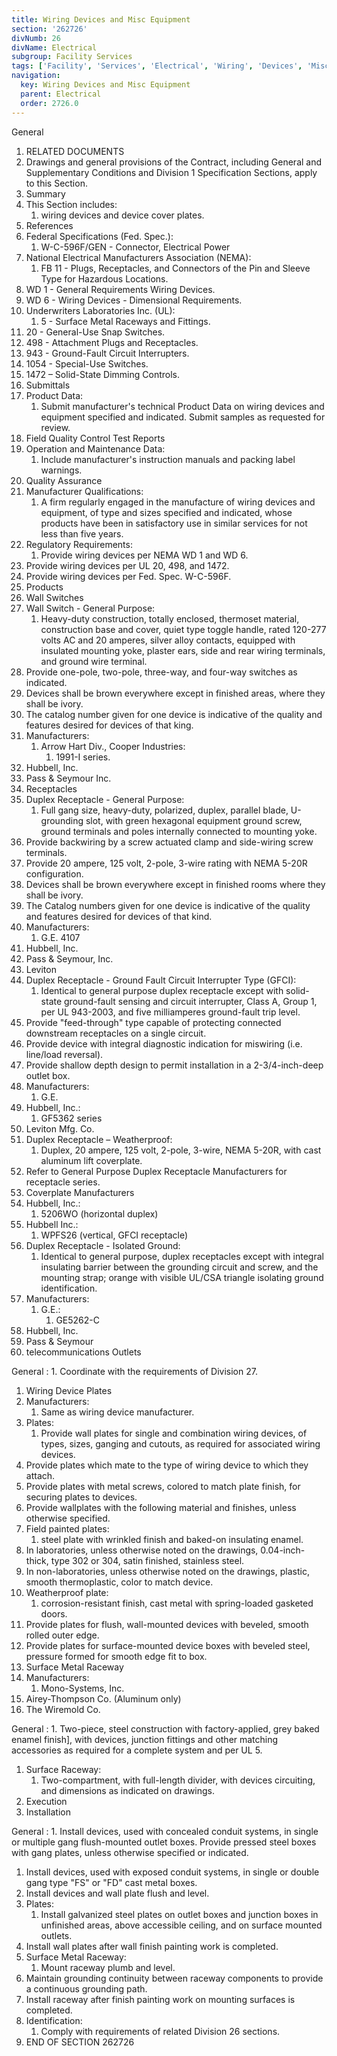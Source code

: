 ```yaml
---
title: Wiring Devices and Misc Equipment
section: '262726'
divNumb: 26
divName: Electrical
subgroup: Facility Services
tags: ['Facility', 'Services', 'Electrical', 'Wiring', 'Devices', 'Misc', 'Equipment']
navigation:
  key: Wiring Devices and Misc Equipment
  parent: Electrical
  order: 2726.0
---
```



General
   1. RELATED DOCUMENTS
   1. Drawings and general provisions of the Contract, including General and Supplementary Conditions and Division 1 Specification Sections, apply to this Section.
   1. Summary
   1. This Section includes:
      1. wiring devices and device cover plates.
   1. References
   1. Federal Specifications (Fed. Spec.):
      1. W-C-596F/GEN - Connector, Electrical Power
   1. National Electrical Manufacturers Association (NEMA):
      1. FB 11 - Plugs, Receptacles, and Connectors of the Pin and Sleeve Type for Hazardous Locations.
   1. WD 1 - General Requirements Wiring Devices.
   1. WD 6 - Wiring Devices - Dimensional Requirements.
   1. Underwriters Laboratories Inc. (UL):
      1. 5 - Surface Metal Raceways and Fittings.
   1. 20 - General-Use Snap Switches.
   1. 498 - Attachment Plugs and Receptacles.
   1. 943 - Ground-Fault Circuit Interrupters.
   1. 1054 - Special-Use Switches.
   1. 1472 – Solid-State Dimming Controls.
   1. Submittals
   1. Product Data:
      1. Submit manufacturer's technical Product Data on wiring devices and equipment specified and indicated. Submit samples as requested for review.
   1. Field Quality Control Test Reports
   1. Operation and Maintenance Data:
      1. Include manufacturer's instruction manuals and packing label warnings.
   1. Quality Assurance
   1. Manufacturer Qualifications:
      1. A firm regularly engaged in the manufacture of wiring devices and equipment, of type and sizes specified and indicated, whose products have been in satisfactory use in similar services for not less than five years.
   1. Regulatory Requirements:
      1. Provide wiring devices per NEMA WD 1 and WD 6.
   1. Provide wiring devices per UL 20, 498, and 1472.
   1. Provide wiring devices per Fed. Spec. W-C-596F.
   1. Products
   1. Wall Switches
   1. Wall Switch - General Purpose:
      1. Heavy-duty construction, totally enclosed, thermoset material, construction base and cover, quiet type toggle handle, rated 120-277 volts AC and 20 amperes, silver alloy contacts, equipped with insulated mounting yoke, plaster ears, side and rear wiring terminals, and ground wire terminal.
   1. Provide one-pole, two-pole, three-way, and four-way switches as indicated.
   1. Devices shall be brown everywhere except in finished areas, where they shall be ivory.
   1. The catalog number given for one device is indicative of the quality and features desired for devices of that king.
   1. Manufacturers:
      1. Arrow Hart Div., Cooper Industries:
         1. 1991-I series.
   1. Hubbell, Inc.
   1. Pass & Seymour Inc.
   1. Receptacles
   1. Duplex Receptacle - General Purpose:
      1. Full gang size, heavy-duty, polarized, duplex, parallel blade, U-grounding slot, with green hexagonal equipment ground screw, ground terminals and poles internally connected to mounting yoke.
   1. Provide backwiring by a screw actuated clamp and side-wiring screw terminals.
   1. Provide 20 ampere, 125 volt, 2-pole, 3-wire rating with NEMA 5-20R configuration.
   1. Devices shall be brown everywhere except in finished rooms where they shall be ivory.
   1. The Catalog numbers given for one device is indicative of the quality and features desired for devices of that kind.
   1. Manufacturers:
      1. G.E. 4107
   1. Hubbell, Inc.
   1. Pass & Seymour, Inc.
   1. Leviton
   1. Duplex Receptacle - Ground Fault Circuit Interrupter Type (GFCI):
      1. Identical to general purpose duplex receptacle except with solid-state ground-fault sensing and circuit interrupter, Class A, Group 1, per UL 943-2003, and five milliamperes ground-fault trip level.
   1. Provide "feed-through" type capable of protecting connected downstream receptacles on a single circuit.
   1. Provide device with integral diagnostic indication for miswiring (i.e. line/load reversal).
   1. Provide shallow depth design to permit installation in a 2-3/4-inch-deep outlet box.
   1. Manufacturers:
      1. G.E.
   1. Hubbell, Inc.:
      1. GF5362 series
   1. Leviton Mfg. Co.
   1. Duplex Receptacle – Weatherproof:
      1. Duplex, 20 ampere, 125 volt, 2-pole, 3-wire, NEMA 5-20R, with cast aluminum lift coverplate.
   1. Refer to General Purpose Duplex Receptacle Manufacturers for receptacle series.
   1. Coverplate Manufacturers
   1. Hubbell, Inc.:
      1. 5206WO (horizontal duplex)
   1. Hubbell Inc.:
      1. WPFS26 (vertical, GFCI receptacle)
   1. Duplex Receptacle - Isolated Ground:
      1. Identical to general purpose, duplex receptacles except with integral insulating barrier between the grounding circuit and screw, and the mounting strap; orange with visible UL/CSA triangle isolating ground identification.
   1. Manufacturers:
      1. G.E.:
         1. GE5262-C
   1. Hubbell, Inc.
   1. Pass & Seymour
   1. telecommunications Outlets

General
:
      1. Coordinate with the requirements of Division 27.
   1. Wiring Device Plates
   1. Manufacturers:
      1. Same as wiring device manufacturer.
   1. Plates:
      1. Provide wall plates for single and combination wiring devices, of types, sizes, ganging and cutouts, as required for associated wiring devices.
   1. Provide plates which mate to the type of wiring device to which they attach.
   1. Provide plates with metal screws, colored to match plate finish, for securing plates to devices.
   1. Provide wallplates with the following material and finishes, unless otherwise specified.
   1. Field painted plates:
      1. steel plate with wrinkled finish and baked-on insulating enamel.
   1. In laboratories, unless otherwise noted on the drawings, 0.04-inch-thick, type 302 or 304, satin finished, stainless steel.
   1. In non-laboratories, unless otherwise noted on the drawings, plastic, smooth thermoplastic, color to match device.
   1. Weatherproof plate:
      1. corrosion-resistant finish, cast metal with spring-loaded gasketed doors.
   1. Provide plates for flush, wall-mounted devices with beveled, smooth rolled outer edge.
   1. Provide plates for surface-mounted device boxes with beveled steel, pressure formed for smooth edge fit to box.
   1. Surface Metal Raceway
   1. Manufacturers:
      1. Mono-Systems, Inc.
   1. Airey-Thompson Co. (Aluminum only)
   1. The Wiremold Co.

General
:
      1. Two-piece, steel construction with factory-applied, grey baked enamel finish], with devices, junction fittings and other matching accessories as required for a complete system and per UL 5.
   1. Surface Raceway:
      1. Two-compartment, with full-length divider, with devices circuiting, and dimensions as indicated on drawings.
   1. Execution
   1. Installation

General
:
      1. Install devices, used with concealed conduit systems, in single or multiple gang flush-mounted outlet boxes. Provide pressed steel boxes with gang plates, unless otherwise specified or indicated.
   1. Install devices, used with exposed conduit systems, in single or double gang type "FS" or "FD" cast metal boxes.
   1. Install devices and wall plate flush and level.
   1. Plates:
      1. Install galvanized steel plates on outlet boxes and junction boxes in unfinished areas, above accessible ceiling, and on surface mounted outlets.
   1. Install wall plates after wall finish painting work is completed.
   1. Surface Metal Raceway:
      1. Mount raceway plumb and level.
   1. Maintain grounding continuity between raceway components to provide a continuous grounding path.
   1. Install raceway after finish painting work on mounting surfaces is completed.
   1. Identification:
      1. Comply with requirements of related Division 26 sections.
1. END OF SECTION 262726

